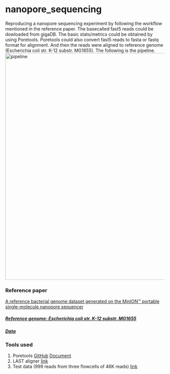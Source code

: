 # nanopore_sequencing
Reproducing a nanopore sequencing experiment by following the workflow mentioned in the reference paper.
The basecalled fast5 reads could be dowloaded from gigaDB. The basic stats/metrics could be obtained by using Poretools. Poretools could also convert fast5 reads to fasta or fastq format for alignment. And then the reads were aligned to reference genome (Escherichia coli str. K-12 substr. MG1655). The following is the pipeline.
<img width="714" alt="pipeline" src="https://cloud.githubusercontent.com/assets/15060044/24547734/dbdf0746-1643-11e7-8c4f-e5647f71d855.png"> 

### Reference paper
[A reference bacterial genome dataset generated on the MinION™ portable single-molecule nanopore sequencer](https://academic.oup.com/gigascience/article-lookup/doi/10.1186/2047-217X-3-22)
##### [Reference genome: Escherichia coli str. K-12 substr. MG1655](https://www.ncbi.nlm.nih.gov/nuccore/U00096.2)
##### [Data](http://gigadb.org/dataset/100102)

### Tools used
1. Poretools [GitHub](https://github.com/arq5x/poretools) [Document](http://poretools.readthedocs.io/en/latest/)
2. LAST aligner [link](http://last.cbrc.jp/)
3. Test data (999 reads from three flowcells of 46K reads) [link](https://s3.amazonaws.com/ngs2016/ectocooler_subset.zip)
